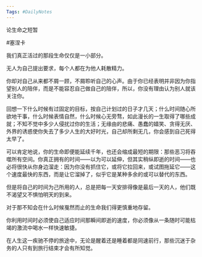```yaml
---
Tags: #DailyNotes 
---
```


论生命之短暂 

#塞涅卡 

我们真正活过的那段生命仅仅是一小部分。

无人为自己提出要求，每个人都在为他人耗散精力。

你却对自己从来都不屑一顾，不屑聆听自己的心声。由于你已经表明并非因为你指望别人的陪伴，而是不能容忍自己做自己的陪伴，所以，你没有理由认为别人就该关注你。


回想一下什么时候有过固定的目标，按自己计划过的日子才几天；什么时间随心所欲地干事，什么时候表情自然，什么时候心无旁骛，如此漫长的一生取得了哪些成就；不知不觉中多少人侵扰过你的生活；无缘由的悲痛、愚蠢的嬉笑、贪得无厌、外界的诱惑使你失去了多少人生的大好时光，自己却所剩无几，你会感到自己死得太早了。


可以肯定地说，你的生命即便能延续千年，也还会缩成最短的期限：那些恶习将吞噬所有空间。你真正拥有的时间——以为可以延伸，但其实稍纵即逝的时间——也必将很快从你身边溜走：因为你没有抓住它，或将它拉回来，或试图拖延它——这个速度最快的东西，而是让它溜掉了，似乎它是某种多余的或可以替代的东西。


但是将自己的时间为己所用的人，总是把每一天安排得像是最后一天的人，他们既不渴望又不惧怕明天的到来。

对于那不知会在什么时候戛然而止的生命我们得更慎重地存留。


你利用时间时必须使自己适应时间那瞬间即逝的速度，你必须像从一条随时可能枯竭的激流中喝水一样快速敏捷。


在人生这一疾驰不停的旅途中，无论是醒着还是睡着都是同速前行，那些沉迷于杂务的人只有到旅行结束才会有所知觉。


